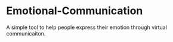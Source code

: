 # Emotional-Communication
A simple tool to help people express their emotion through virtual communicaiton. 
